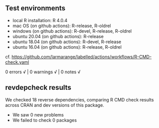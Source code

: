 ## Test environments

* local R installation: R 4.0.4
* mac OS (on github actions): R-release, R-oldrel
* windows (on github actions): R-devel, R-release, R-oldrel
* ubuntu 20.04 (on github actions): R-release
* ubuntu 18.04 (on github actions): R-devel, R-release
* ubuntu 16.04 (on github actions): R-release, R-oldrel

cf. https://github.com/larmarange/labelled/actions/workflows/R-CMD-check.yaml

0 errors √ | 0 warnings √ | 0 notes √

## revdepcheck results

We checked 18 reverse dependencies, comparing R CMD check results across CRAN and dev versions of this package.

 * We saw 0 new problems
 * We failed to check 0 packages

